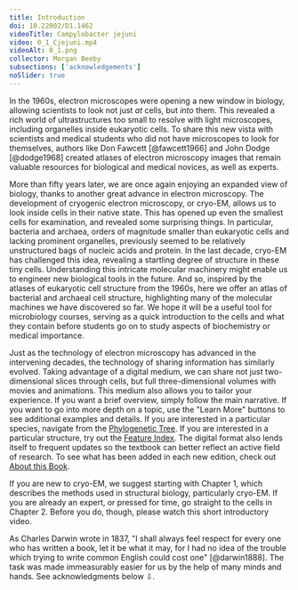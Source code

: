 ```yaml
--- 
title: Introduction
doi: 10.22002/D1.1462
videoTitle: Campylobacter jejuni
video: 0_1_Cjejuni.mp4
videoAlt: 0_1.png
collector: Morgan Beeby
subsections: ['acknowledgements']
noSlider: true
---
```


In the 1960s, electron microscopes were opening a new window in biology, allowing scientists to look not just *at* cells, but *into* them. This revealed a rich world of ultrastructures too small to resolve with light microscopes, including organelles inside eukaryotic cells. To share this new vista with scientists and medical students who did not have microscopes to look for themselves, authors like Don Fawcett [@fawcett1966] and John Dodge [@dodge1968] created atlases of electron microscopy images that remain valuable resources for biological and medical novices, as well as experts.

More than fifty years later, we are once again enjoying an expanded view of biology, thanks to another great advance in electron microscopy. The development of cryogenic electron microscopy, or cryo-EM, allows us to look inside cells in their native state. This has opened up even the smallest cells for examination, and revealed some surprising things. In particular, bacteria and archaea, orders of magnitude smaller than eukaryotic cells and lacking prominent organelles, previously seemed to be relatively unstructured bags of nucleic acids and protein. In the last decade, cryo-EM has challenged this idea, revealing a startling degree of structure in these tiny cells. Understanding this intricate molecular machinery might enable us to engineer new biological tools in the future. And so, inspired by the atlases of eukaryotic cell structure from the 1960s, here we offer an atlas of bacterial and archaeal cell structure, highlighting many of the molecular machines we have discovered so far. We hope it will be a useful tool for microbiology courses, serving as a quick introduction to the cells and what they contain before students go on to study aspects of biochemistry or medical importance.

Just as the technology of electron microscopy has advanced in the intervening decades, the technology of sharing information has similarly evolved. Taking advantage of a digital medium, we can share not just two-dimensional slices through cells, but full three-dimensional volumes with movies and animations. This medium also allows you to tailor your experience. If you want a brief overview, simply follow the main narrative. If you want to go into more depth on a topic, use the "Learn More" buttons to see additional examples and details. If you are interested in a particular species, navigate from the [Phylogenetic Tree](C-phylogenetic-tree.html). If you are interested in a particular structure, try out the [Feature Index](A-feature-index.html). The digital format also lends itself to frequent updates so the textbook can better reflect an active field of research. To see what has been added in each new edition, check out [About this Book](about.html). 

If you are new to cryo-EM, we suggest starting with Chapter 1, which describes the methods used in structural biology, particularly cryo-EM. If you are already an expert, or pressed for time, go straight to the cells in Chapter 2. Before you do, though, please watch this short introductory video.

As Charles Darwin wrote in 1837, "I shall always feel respect for every one who has written a book, let it be what it may, for I had no idea of the trouble which trying to write common English could cost one" [@darwin1888].  The task was made immeasurably easier for us by the help of many minds and hands. See acknowledgments below ⇩.
